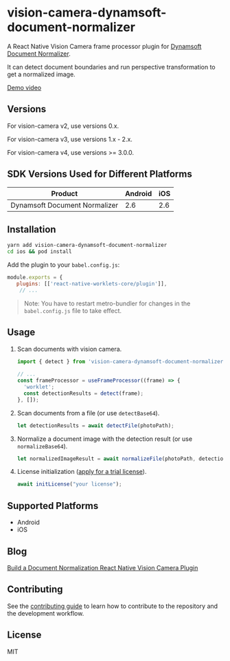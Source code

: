 
# vision-camera-dynamsoft-document-normalizer

A React Native Vision Camera frame processor plugin for [Dynamsoft Document Normalizer](https://www.dynamsoft.com/document-normalizer/docs/).

It can detect document boundaries and run perspective transformation to get a normalized image.

[Demo video](https://user-images.githubusercontent.com/5462205/200720562-a7b91e06-cf6c-4235-a8cd-ef200012a42a.MP4)

## Versions

For vision-camera v2, use versions 0.x.

For vision-camera v3, use versions 1.x - 2.x.

For vision-camera v4, use versions >= 3.0.0.

## SDK Versions Used for Different Platforms

| Product      | Android |    iOS |
| ----------- | ----------- | -----------  | 
| Dynamsoft Document Normalizer    | 2.6       | 2.6     |

## Installation

```sh
yarn add vision-camera-dynamsoft-document-normalizer
cd ios && pod install
```

Add the plugin to your `babel.config.js`:

```js
module.exports = {
   plugins: [['react-native-worklets-core/plugin']],
    // ...
```

> Note: You have to restart metro-bundler for changes in the `babel.config.js` file to take effect.

## Usage

1. Scan documents with vision camera.
   
   ```js
   import { detect } from 'vision-camera-dynamsoft-document-normalizer';
 
   // ...
   const frameProcessor = useFrameProcessor((frame) => {
     'worklet';
     const detectionResults = detect(frame);
   }, []);
   ```
   
2. Scan documents from a file (or use `detectBase64`).

   ```ts
   let detectionResults = await detectFile(photoPath);
   ```

3. Normalize a document image with the detection result (or use `normalizeBase64`).

   ```ts
   let normalizedImageResult = await normalizeFile(photoPath, detectionResult.location,{saveNormalizationResultAsFile:true});
   ```

4. License initialization ([apply for a trial license](https://www.dynamsoft.com/customer/license/trialLicense/?product=dcv&package=cross-platform)).

   ```ts
   await initLicense("your license");
   ```

## Supported Platforms

* Android
* iOS

## Blog

[Build a Document Normalization React Native Vision Camera Plugin](https://www.dynamsoft.com/codepool/react-native-vision-camera-document-normalizer-plugin.html)

## Contributing

See the [contributing guide](CONTRIBUTING.md) to learn how to contribute to the repository and the development workflow.

## License

MIT
